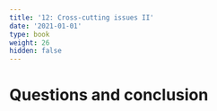 ```yaml
---
title: '12: Cross-cutting issues II'
date: '2021-01-01'
type: book
weight: 26
hidden: false
---
```

# Questions and conclusion

<!--more-->



